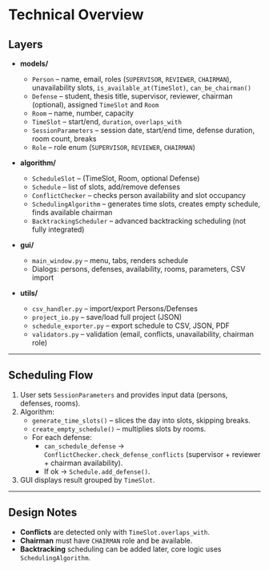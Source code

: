 # Technical Overview

## Layers

- **models/**
  - `Person` – name, email, roles (`SUPERVISOR`, `REVIEWER`, `CHAIRMAN`), unavailability slots, `is_available_at(TimeSlot)`, `can_be_chairman()`
  - `Defense` – student, thesis title, supervisor, reviewer, chairman (optional), assigned `TimeSlot` and `Room`
  - `Room` – name, number, capacity
  - `TimeSlot` – start/end, `duration`, `overlaps_with`
  - `SessionParameters` – session date, start/end time, defense duration, room count, breaks
  - `Role` – role enum (`SUPERVISOR`, `REVIEWER`, `CHAIRMAN`)

- **algorithm/**
  - `ScheduleSlot` – (TimeSlot, Room, optional Defense)
  - `Schedule` – list of slots, add/remove defenses
  - `ConflictChecker` – checks person availability and slot occupancy
  - `SchedulingAlgorithm` – generates time slots, creates empty schedule, finds available chairman
  - `BacktrackingScheduler` – advanced backtracking scheduling (not fully integrated)

- **gui/**
  - `main_window.py` – menu, tabs, renders schedule
  - Dialogs: persons, defenses, availability, rooms, parameters, CSV import

- **utils/**
  - `csv_handler.py` – import/export Persons/Defenses
  - `project_io.py` – save/load full project (JSON)
  - `schedule_exporter.py` – export schedule to CSV, JSON, PDF
  - `validators.py` – validation (email, conflicts, unavailability, chairman role)

---

## Scheduling Flow

1. User sets `SessionParameters` and provides input data (persons, defenses, rooms).
2. Algorithm:
   - `generate_time_slots()` – slices the day into slots, skipping breaks.
   - `create_empty_schedule()` – multiplies slots by rooms.
   - For each defense:
     - `can_schedule_defense` → `ConflictChecker.check_defense_conflicts` (supervisor + reviewer + chairman availability).
     - If ok → `Schedule.add_defense()`.
3. GUI displays result grouped by `TimeSlot`.

---

## Design Notes

- **Conflicts** are detected only with `TimeSlot.overlaps_with`.
- **Chairman** must have `CHAIRMAN` role and be available.
- **Backtracking** scheduling can be added later, core logic uses `SchedulingAlgorithm`.

